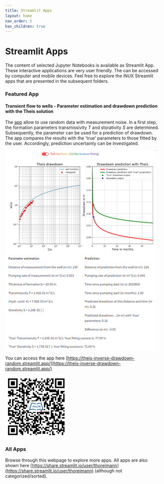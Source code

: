 ```yaml
---
title: Streamlit Apps
layout: home
nav_order: 2
has_children: true
---
```


# Streamlit Apps

The content of selected Jupyter Notebooks is available as Streamlit App. These interactive applications are very user friendly. The can be accessed by computer and mobile devices. Feel free to explore the iNUX Streamlit apps that are presented in the subsequent folders.

### Featured App
#### Transient flow to wells - Parameter estimation and drawdown prediction with the Theis solution

The [app](https://theis-inverse-drawdown-random.streamlit.app/) allow to use random data with measurement noise. In a first step, the formation parameters transmissivity _T_ and storativity _S_ are determined. Subsequently, the parameter can be used for a prediction of drawdown. The app compares the results with the 'true' parameters to those fitted by the user. Accordingly, prediction uncertainty can be investigated. 

![Screenshot of the app](./assets/images/st/05/theis_invers_drawdown_random.png)

You can access the app here [https://theis-inverse-drawdown-random.streamlit.app/](https://theis-inverse-drawdown-random.streamlit.app/)

<img src="./assets/images/st/05/theis_invers_drawdown_random_QR.png" alt="QR code to access the app" width="200"/>

### All Apps 
Browse through this webpage to explore more apps. All apps are also shown here [https://share.streamlit.io/user/thoreimann](https://share.streamlit.io/user/thoreimann) (although not categorized/sorted).
